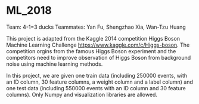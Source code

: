 # ML_2018

Team: 4-1=3 ducks
Teammates: Yan Fu, Shengzhao Xia, Wan-Tzu Huang

This project is adapted from the Kaggle 2014 competition Higgs Boson Machine Learning Challenge https://www.kaggle.com/c/Higgs-boson. The competition orgins from the famous Higgs Boson experiment and the competitors need to improve observation of Higgs Boson from background noise using machine learning methods. 

In this project, we are given one train data (including 250000 events, with an ID column, 30 feature columns, a weight column and a label column) and one test data (including 550000 events with an ID column and 30 feature columns). Only Numpy and visualization libraries are allowed. 

